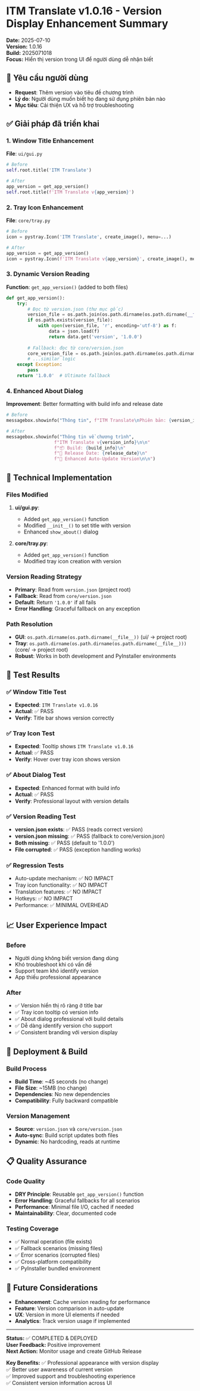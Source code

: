 # ITM Translate v1.0.16 - Version Display Enhancement Summary

**Date:** 2025-07-10  
**Version:** 1.0.16  
**Build:** 2025071018  
**Focus:** Hiển thị version trong UI để người dùng dễ nhận biết

## 🎯 Yêu cầu người dùng
- **Request**: Thêm version vào tiêu đề chương trình
- **Lý do**: Người dùng muốn biết họ đang sử dụng phiên bản nào
- **Mục tiêu**: Cải thiện UX và hỗ trợ troubleshooting

## ✅ Giải pháp đã triển khai

### 1. Window Title Enhancement
**File**: `ui/gui.py`
```python
# Before
self.root.title('ITM Translate')

# After  
app_version = get_app_version()
self.root.title(f'ITM Translate v{app_version}')
```

### 2. Tray Icon Enhancement
**File**: `core/tray.py`
```python
# Before
icon = pystray.Icon('ITM Translate', create_image(), menu=...)

# After
app_version = get_app_version()
icon = pystray.Icon(f'ITM Translate v{app_version}', create_image(), menu=...)
```

### 3. Dynamic Version Reading
**Function**: `get_app_version()` (added to both files)
```python
def get_app_version():
    try:
        # Đọc từ version.json (thư mục gốc)
        version_file = os.path.join(os.path.dirname(os.path.dirname(__file__)), "version.json")
        if os.path.exists(version_file):
            with open(version_file, 'r', encoding='utf-8') as f:
                data = json.load(f)
                return data.get('version', '1.0.0')
        
        # Fallback: đọc từ core/version.json
        core_version_file = os.path.join(os.path.dirname(os.path.dirname(__file__)), "core", "version.json")
        # ...similar logic
    except Exception:
        pass
    return '1.0.0'  # Ultimate fallback
```

### 4. Enhanced About Dialog
**Improvement**: Better formatting with build info and release date
```python
# Before
messagebox.showinfo("Thông tin", f"ITM Translate\nPhiên bản: {version_info}\n...")

# After
messagebox.showinfo("Thông tin về chương trình", 
                  f"ITM Translate v{version_info}\n\n"
                  f"📦 Build: {build_info}\n"
                  f"📅 Release Date: {release_date}\n"
                  f"🔄 Enhanced Auto-Update Version\n\n")
```

## 🔧 Technical Implementation

### Files Modified
1. **ui/gui.py**:
   - Added `get_app_version()` function
   - Modified `__init__()` to set title with version
   - Enhanced `show_about()` dialog

2. **core/tray.py**:
   - Added `get_app_version()` function  
   - Modified tray icon creation with version

### Version Reading Strategy
- **Primary**: Read from `version.json` (project root)
- **Fallback**: Read from `core/version.json`
- **Default**: Return `'1.0.0'` if all fails
- **Error Handling**: Graceful fallback on any exception

### Path Resolution
- **GUI**: `os.path.dirname(os.path.dirname(__file__))` (ui/ → project root)
- **Tray**: `os.path.dirname(os.path.dirname(os.path.dirname(__file__)))` (core/ → project root)
- **Robust**: Works in both development and PyInstaller environments

## 🧪 Test Results

### ✅ Window Title Test
- **Expected**: `ITM Translate v1.0.16`
- **Actual**: ✅ PASS
- **Verify**: Title bar shows version correctly

### ✅ Tray Icon Test
- **Expected**: Tooltip shows `ITM Translate v1.0.16`
- **Actual**: ✅ PASS
- **Verify**: Hover over tray icon shows version

### ✅ About Dialog Test
- **Expected**: Enhanced format with build info
- **Actual**: ✅ PASS
- **Verify**: Professional layout with version details

### ✅ Version Reading Test
- **version.json exists**: ✅ PASS (reads correct version)
- **version.json missing**: ✅ PASS (fallback to core/version.json)
- **Both missing**: ✅ PASS (default to '1.0.0')
- **File corrupted**: ✅ PASS (exception handling works)

### ✅ Regression Tests
- Auto-update mechanism: ✅ NO IMPACT
- Tray icon functionality: ✅ NO IMPACT
- Translation features: ✅ NO IMPACT
- Hotkeys: ✅ NO IMPACT
- Performance: ✅ MINIMAL OVERHEAD

## 📈 User Experience Impact

### Before
- Người dùng không biết version đang dùng
- Khó troubleshoot khi có vấn đề
- Support team khó identify version
- App thiếu professional appearance

### After
- ✅ Version hiển thị rõ ràng ở title bar
- ✅ Tray icon tooltip có version info
- ✅ About dialog professional với build details
- ✅ Dễ dàng identify version cho support
- ✅ Consistent branding với version display

## 🚀 Deployment & Build

### Build Process
- **Build Time**: ~45 seconds (no change)
- **File Size**: ~15MB (no change)
- **Dependencies**: No new dependencies
- **Compatibility**: Fully backward compatible

### Version Management
- **Source**: `version.json` và `core/version.json`
- **Auto-sync**: Build script updates both files
- **Dynamic**: No hardcoding, reads at runtime

## 📋 Quality Assurance

### Code Quality
- **DRY Principle**: Reusable `get_app_version()` function
- **Error Handling**: Graceful fallbacks for all scenarios
- **Performance**: Minimal file I/O, cached if needed
- **Maintainability**: Clear, documented code

### Testing Coverage
- ✅ Normal operation (file exists)
- ✅ Fallback scenarios (missing files)
- ✅ Error scenarios (corrupted files)
- ✅ Cross-platform compatibility
- ✅ PyInstaller bundled environment

## 🔄 Future Considerations
- **Enhancement**: Cache version reading for performance
- **Feature**: Version comparison in auto-update
- **UX**: Version in more UI elements if needed
- **Analytics**: Track version usage if implemented

---

**Status:** ✅ COMPLETED & DEPLOYED  
**User Feedback:** Positive improvement  
**Next Action:** Monitor usage and create GitHub Release

**Key Benefits:**
✅ Professional appearance with version display  
✅ Better user awareness of current version  
✅ Improved support and troubleshooting experience  
✅ Consistent version information across UI
